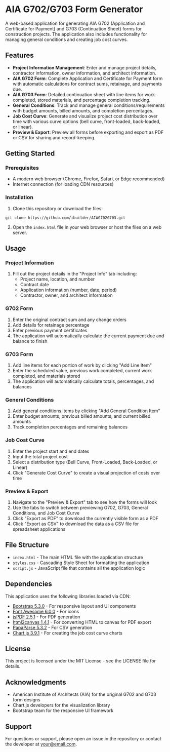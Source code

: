 # AIA G702/G703 Form Generator

A web-based application for generating AIA G702 (Application and Certificate for Payment) and G703 (Continuation Sheet) forms for construction projects. The application also includes functionality for managing general conditions and creating job cost curves.

## Features

- **Project Information Management**: Enter and manage project details, contractor information, owner information, and architect information.
- **AIA G702 Form**: Complete Application and Certificate for Payment form with automatic calculations for contract sums, retainage, and payments due.
- **AIA G703 Form**: Detailed continuation sheet with line items for work completed, stored materials, and percentage completion tracking.
- **General Conditions**: Track and manage general conditions/requirements with budget amounts, billed amounts, and completion percentages.
- **Job Cost Curve**: Generate and visualize project cost distribution over time with various curve options (bell curve, front-loaded, back-loaded, or linear).
- **Preview & Export**: Preview all forms before exporting and export as PDF or CSV for sharing and record-keeping.

## Getting Started

### Prerequisites

- A modern web browser (Chrome, Firefox, Safari, or Edge recommended)
- Internet connection (for loading CDN resources)

### Installation

1. Clone this repository or download the files:
```
git clone https://github.com/ibuilder/AIAG702G703.git
```

2. Open the `index.html` file in your web browser or host the files on a web server.

## Usage

### Project Information

1. Fill out the project details in the "Project Info" tab including:
   - Project name, location, and number
   - Contract date
   - Application information (number, date, period)
   - Contractor, owner, and architect information

### G702 Form

1. Enter the original contract sum and any change orders
2. Add details for retainage percentage
3. Enter previous payment certificates
4. The application will automatically calculate the current payment due and balance to finish

### G703 Form

1. Add line items for each portion of work by clicking "Add Line Item"
2. Enter the scheduled value, previous work completed, current work completed, and materials stored
3. The application will automatically calculate totals, percentages, and balances

### General Conditions

1. Add general conditions items by clicking "Add General Condition Item"
2. Enter budget amounts, previous billed amounts, and current billed amounts
3. Track completion percentages and remaining balances

### Job Cost Curve

1. Enter the project start and end dates
2. Input the total project cost
3. Select a distribution type (Bell Curve, Front-Loaded, Back-Loaded, or Linear)
4. Click "Generate Cost Curve" to create a visual projection of costs over time

### Preview & Export

1. Navigate to the "Preview & Export" tab to see how the forms will look
2. Use the tabs to switch between previewing G702, G703, General Conditions, and Job Cost Curve
3. Click "Export as PDF" to download the currently visible form as a PDF
4. Click "Export as CSV" to download the data as a CSV file for spreadsheet applications

## File Structure

- `index.html` - The main HTML file with the application structure
- `styles.css` - Cascading Style Sheet for formatting the application
- `script.js` - JavaScript file that contains all the application logic

## Dependencies

This application uses the following libraries loaded via CDN:

- [Bootstrap 5.3.0](https://getbootstrap.com/) - For responsive layout and UI components
- [Font Awesome 6.0.0](https://fontawesome.com/) - For icons
- [jsPDF 2.5.1](https://github.com/parallax/jsPDF) - For PDF generation
- [html2canvas 1.4.1](https://html2canvas.hertzen.com/) - For converting HTML to canvas for PDF export
- [PapaParse 5.3.2](https://www.papaparse.com/) - For CSV generation
- [Chart.js 3.9.1](https://www.chartjs.org/) - For creating the job cost curve charts

## License

This project is licensed under the MIT License - see the LICENSE file for details.

## Acknowledgments

- American Institute of Architects (AIA) for the original G702 and G703 form designs
- Chart.js developers for the visualization library
- Bootstrap team for the responsive UI framework

## Support

For questions or support, please open an issue in the repository or contact the developer at your@email.com.
